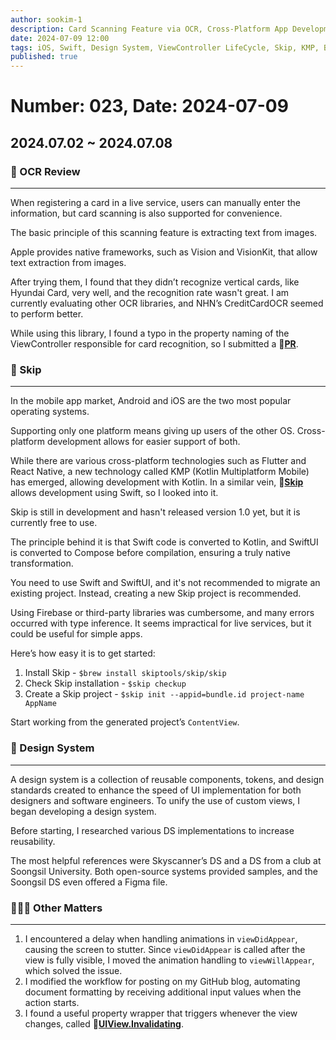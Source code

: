 ```yaml
---
author: sookim-1
description: Card Scanning Feature via OCR, Cross-Platform App Development with Skip, Design System Development, ViewController LifeCycle and Animation, Github Action Modification, UIView.Invalidating
date: 2024-07-09 12:00
tags: iOS, Swift, Design System, ViewController LifeCycle, Skip, KMP, Blog, OCR, Property Wrapper, Vision, Vision Kit
published: true
---
```

# Number: 023, Date: 2024-07-09
## 2024.07.02 ~ 2024.07.08
### 🪪 OCR Review

---

When registering a card in a live service, users can manually enter the information, but card scanning is also supported for convenience.

The basic principle of this scanning feature is extracting text from images.

Apple provides native frameworks, such as Vision and VisionKit, that allow text extraction from images.

After trying them, I found that they didn’t recognize vertical cards, like Hyundai Card, very well, and the recognition rate wasn't great. I am currently evaluating other OCR libraries, and NHN’s CreditCardOCR seemed to perform better.

While using this library, I found a typo in the property naming of the ViewController responsible for card recognition, so I submitted a 🔗[**PR**](https://github.com/nhn/nhncloud.ios.sdk/pull/5).

### 🚀 Skip

---

In the mobile app market, Android and iOS are the two most popular operating systems.

Supporting only one platform means giving up users of the other OS. Cross-platform development allows for easier support of both.

While there are various cross-platform technologies such as Flutter and React Native, a new technology called KMP (Kotlin Multiplatform Mobile) has emerged, allowing development with Kotlin. In a similar vein, 🔗[**Skip**](https://skip.tools/) allows development using Swift, so I looked into it.

Skip is still in development and hasn't released version 1.0 yet, but it is currently free to use.

The principle behind it is that Swift code is converted to Kotlin, and SwiftUI is converted to Compose before compilation, ensuring a truly native transformation.

You need to use Swift and SwiftUI, and it's not recommended to migrate an existing project. Instead, creating a new Skip project is recommended.

Using Firebase or third-party libraries was cumbersome, and many errors occurred with type inference. It seems impractical for live services, but it could be useful for simple apps.

Here’s how easy it is to get started:

1. Install Skip - `$brew install skiptools/skip/skip`
2. Check Skip installation - `$skip checkup`
3. Create a Skip project - `$skip init --appid=bundle.id project-name AppName`

Start working from the generated project’s `ContentView`.

### 🌈 Design System

---

A design system is a collection of reusable components, tokens, and design standards created to enhance the speed of UI implementation for both designers and software engineers. To unify the use of custom views, I began developing a design system.

Before starting, I researched various DS implementations to increase reusability.

The most helpful references were Skyscanner’s DS and a DS from a club at Soongsil University. Both open-source systems provided samples, and the Soongsil DS even offered a Figma file.

### 🙋🏻‍♂️ Other Matters

---

1. I encountered a delay when handling animations in `viewDidAppear`, causing the screen to stutter. Since `viewDidAppear` is called after the view is fully visible, I moved the animation handling to `viewWillAppear`, which solved the issue.
2. I modified the workflow for posting on my GitHub blog, automating document formatting by receiving additional input values when the action starts.
3. I found a useful property wrapper that triggers whenever the view changes, called 🔗[**UIView.Invalidating**](https://developer.apple.com/documentation/uikit/uiview/invalidating).
